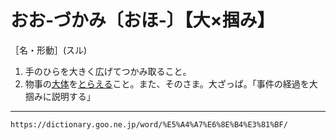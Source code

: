 # おお‐づかみ〔おほ‐〕【大×掴み】

［名・形動］(スル)
1. 手のひらを大きく広げてつかみ取ること。
2. 物事の[大体](だいたい（大体）)を[とらえる](とらえる（捕える）)こと。また、そのさま。大ざっぱ。「事件の経過を大掴みに説明する」

---
`https://dictionary.goo.ne.jp/word/%E5%A4%A7%E6%8E%B4%E3%81%BF/`